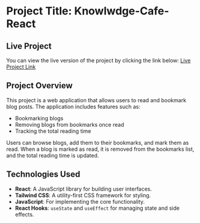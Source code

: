 # Project Title: Knowlwdge-Cafe-React


## Live Project
You can view the live version of the project by clicking the link below:
[Live Project Link](https://knowlwdge-cafe-react.netlify.app/)

## Project Overview

This project is a web application that allows users to read and bookmark blog posts. The application includes features such as:

- Bookmarking blogs
- Removing blogs from bookmarks once read
- Tracking the total reading time

Users can browse blogs, add them to their bookmarks, and mark them as read. When a blog is marked as read, it is removed from the bookmarks list, and the total reading time is updated.

## Technologies Used

- **React**: A JavaScript library for building user interfaces.
- **Tailwind CSS**: A utility-first CSS framework for styling.
- **JavaScript**: For implementing the core functionality.
- **React Hooks**: `useState` and `useEffect` for managing state and side effects.




